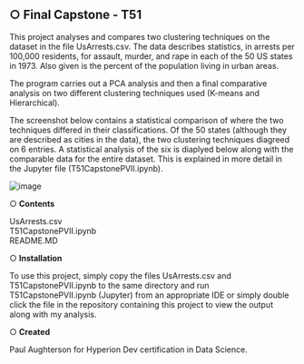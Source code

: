 
## ○ Final Capstone - T51

This project analyses and compares two clustering techniques on the dataset in the file UsArrests.csv.  The data describes statistics, in arrests per 100,000 residents,
for assault, murder, and rape in each of the 50 US states in 1973. Also given is the percent of the population living in urban areas.

The program carries out a PCA analysis and then a final comparative analysis on two different clustering techniques used (K-means and Hierarchical).

The screenshot below contains a statistical comparison of where the two techniques differed in their classifications.
Of the 50 states (although they are described as cities in the data), the two clustering techniques diagreed on 6 entries.  A statistical analysis of the six is diaplyed below along with the comparable data for the entire dataset.  This is explained in more detail in the Jupyter file (T51CapstonePVII.ipynb).

![image](https://user-images.githubusercontent.com/122213041/215277102-3f9eee31-8072-4520-8cdf-9fde73b725f6.png)

○ **Contents**

UsArrests.csv<br>
T51CapstonePVII.ipynb<br>
README.MD

○ **Installation**

To use this project, simply copy the files UsArrests.csv and T51CapstonePVII.ipynb to the same directory and run T51CapstonePVII.ipynb (Jupyter) from an appropriate IDE or simply double click the file in the repository containing this project to view the output along with my analysis.

○ **Created**

Paul Aughterson for Hyperion Dev certification in Data Science.

